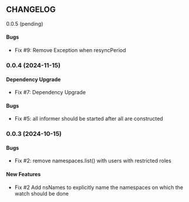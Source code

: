## CHANGELOG

0.0.5 (pending)

####  Bugs
* Fix #9: Remove Exception when resyncPeriod

### 0.0.4 (2024-11-15)

#### Dependency Upgrade
* Fix #7: Dependency Upgrade

####  Bugs
* Fix #5: all informer should be started after all are constructed

### 0.0.3 (2024-10-15)

####  Bugs
* Fix #2: remove namespaces.list() with users with restricted roles

####  New Features
* Fix #2 Add nsNames to explicitly name the namespaces on which the watch should be done
